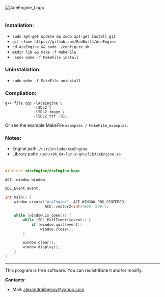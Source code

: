![AceEngine_Logo](https://raw.githubusercontent.com/RedBull4/AceEngine/master/AceEngine.png)
#
### Installation:
* ``` sudo apt-get update && sudo apt-get install git ```
* ``` git clone https://github.com/RedBull4/AceEngine ```
* ``` cd AceEngine && sudo ./configure.sh ```
* ``` mkdir lib && make -f MakeFile ```
* ``` sudo make -f MakeFile install```
### Uninstallation:
* ``` sudo make -f MakeFile uninstall ```
### Compilation:
```
g++ file.cpp -lAceEngine \
             -lSDL2 \
             -lSDL2_image \
             -lSDL2_ttf -lGL 
```
Or see the example MakeFile ``` examples / MakeFile_examples ```.
### Notes:
* Engine path: ``` /usr/include/AceEngine ```
* Library path: ``` /usr/x86_64-linux-gnu/libAceEngine.so ```
#
```cpp
#include <AceEngine/AceEngine.hpp>

ACE::window window;

SDL_Event event;

int main() {
    window.create("AceEngine", ACE_WINDOW_POS_CENTERED,
                  ACE::vector2<int>(800, 800));

    while (window.is_open()) {
        while (SDL_PollEvent(&event)) {
            if (window.quit(event))
                window.close();
        }

        window.clear();
        window.display();
    }
}
```
---
This program is free software. You can redistribute it and/or modify.

**Contacts:**
* Mail: alexandralibekov@yahoo.com
